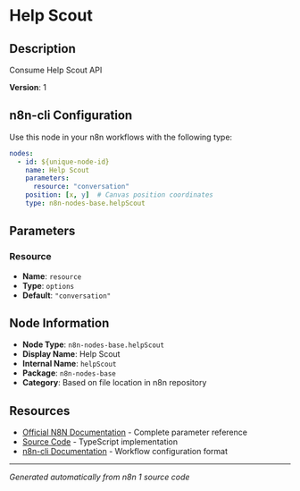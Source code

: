 # Help Scout

## Description

Consume Help Scout API

**Version**: 1

## n8n-cli Configuration

Use this node in your n8n workflows with the following type:

```yaml
nodes:
  - id: ${unique-node-id}
    name: Help Scout
    parameters:
      resource: "conversation"
    position: [x, y]  # Canvas position coordinates
    type: n8n-nodes-base.helpScout
```

## Parameters

### Resource

- **Name**: `resource`
- **Type**: `options`
- **Default**: `"conversation"`


## Node Information

- **Node Type**: `n8n-nodes-base.helpScout`
- **Display Name**: Help Scout
- **Internal Name**: `helpScout`
- **Package**: `n8n-nodes-base`
- **Category**: Based on file location in n8n repository

## Resources

- [Official N8N Documentation](https://docs.n8n.io/integrations/builtin/app-nodes/n8n-nodes-base.helpscout/) - Complete parameter reference
- [Source Code](https://github.com/n8n-io/n8n/blob/master/packages/nodes-base/nodes/HelpScout/HelpScout.node.ts) - TypeScript implementation
- [n8n-cli Documentation](https://github.com/edenreich/n8n-cli) - Workflow configuration format

---
*Generated automatically from n8n 1 source code*
